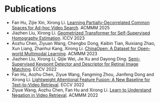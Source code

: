 
# Publications

+ Fan Hu, Zijie Xin, Xirong Li. [Learning Partially-Decorrelated Common Spaces for Ad-hoc Video Search](mm2025-LPD.pdf). ACMMM 2025
+ Jiazhen Liu, Xirong Li. [Geometrized Transformer for Self-Supervised Homography Estimation](iccv2023-GeoFormer.pdf). ICCV 2023
+ Aozhu Chen, Ziyuan Wang, Chengbo Dong, Kaibin Tian, Ruixiang Zhao, Xun Liang, Zhanhui Kang, Xirong Li. [ChinaOpen: A Dataset for Open-world Multimodal Learning](mm2023-ChinaOpen.pdf). ACMMM 2023
+ Jiazhen Liu, Xirong Li, Qijie Wei, Jie Xu and Dayong Ding. [Semi-Supervised Keypoint Detector and Descriptor for Retinal Image Matching](eccv2022-SuperRetina.pdf). ECCV 2022
+ Fan Hu, Aozhu Chen, Ziyue Wang, Fangming Zhou, Jianfeng Dong and Xirong Li. [Lightweight Attentional Feature Fusion: A New Baseline for Text-to-Video Retrieval](eccv2022-LAFF.pdf). ECCV 2022
+ Ziyue Wang, Aozhu Chen, Fan Hu and Xirong Li. [Learn to Understand Negation in Video Retrieval](mm2022-nT2VR.pdf). ACMMM 2022
